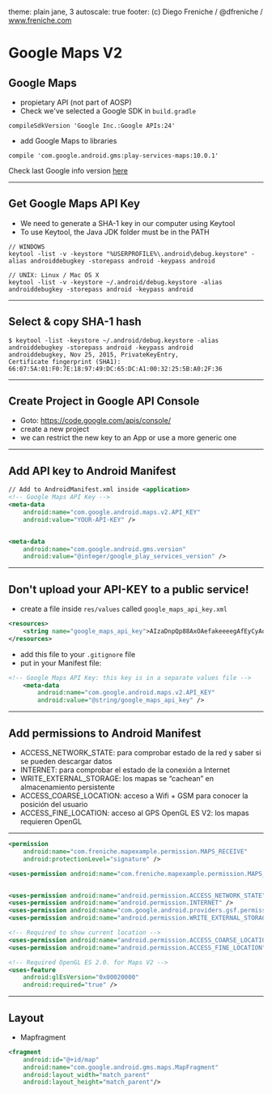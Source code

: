 theme: plain jane, 3
autoscale: true 
footer: (c) Diego Freniche / @dfreniche / www.freniche.com

# Google Maps V2

## Google Maps

- propietary API (not part of AOSP)
- Check we've selected a Google SDK in `build.gradle`

```
compileSdkVersion 'Google Inc.:Google APIs:24'
```

- add Google Maps to libraries

```
compile 'com.google.android.gms:play-services-maps:10.0.1'
```
Check last Google info version [here](https://developers.google.com/android/guides/setup#add_google_play_services_to_your_project) 

---

## Get Google Maps API Key 

- We need to generate a SHA-1 key in our computer using Keytool
- To use Keytool, the Java JDK folder must be in the PATH

```
// WINDOWS
keytool -list -v -keystore "%USERPROFILE%\.android\debug.keystore" -alias androiddebugkey -storepass android -keypass android

// UNIX: Linux / Mac OS X
keytool -list -v -keystore ~/.android/debug.keystore -alias androiddebugkey -storepass android -keypass android
```

---

## Select & copy SHA-1 hash

```
$ keytool -list -keystore ~/.android/debug.keystore -alias androiddebugkey -storepass android -keypass android
androiddebugkey, Nov 25, 2015, PrivateKeyEntry,
Certificate fingerprint (SHA1): 66:07:5A:01:F0:7E:18:97:49:DC:65:DC:A1:00:32:25:5B:A0:2F:36
```

---

## Create Project in Google API Console

- Goto: https://code.google.com/apis/console/
- create a new project
- we can restrict the new key to an App or use a more generic one

---

## Add API key to Android Manifest

```xml
// Add to AndroidManifest.xml inside <application>
<!-- Google Maps API Key -->
<meta-data
    android:name="com.google.android.maps.v2.API_KEY"
    android:value="YOUR-API-KEY" />


<meta-data
    android:name="com.google.android.gms.version"
    android:value="@integer/google_play_services_version" />

```

---

## Don't upload your API-KEY to a public service!

- create a file inside `res/values` called `google_maps_api_key.xml`

```xml 
<resources>
    <string name="google_maps_api_key">AIzaDnpQp88AxOAefakeeeegAfEyCyAqtM7o</string>
</resources>

```

- add this file to your `.gitignore` file
- put in your Manifest file:

```xml 
<!-- Google Maps API Key: this key is in a separate values file -->
    <meta-data
        android:name="com.google.android.maps.v2.API_KEY"
        android:value="@string/google_maps_api_key" />

```

---

## Add permissions to Android Manifest

- ACCESS_NETWORK_STATE: para comprobar estado de la red y saber si se pueden descargar datos
- INTERNET: para comprobar el estado de la conexión a Internet
- WRITE_EXTERNAL_STORAGE: los mapas se “cachean” en almacenamiento persistente
- ACCESS_COARSE_LOCATION: acceso a Wifi + GSM para conocer la posición del usuario
- ACCESS_FINE_LOCATION: acceso al GPS
OpenGL ES V2: los mapas requieren OpenGL

---

```xml 
<permission
    android:name="com.freniche.mapexample.permission.MAPS_RECEIVE"
    android:protectionLevel="signature" />

<uses-permission android:name="com.freniche.mapexample.permission.MAPS_RECEIVE" />


<uses-permission android:name="android.permission.ACCESS_NETWORK_STATE" />
<uses-permission android:name="android.permission.INTERNET" />
<uses-permission android:name="com.google.android.providers.gsf.permission.READ_GSERVICES" />
<uses-permission android:name="android.permission.WRITE_EXTERNAL_STORAGE" />

<!-- Required to show current location -->
<uses-permission android:name="android.permission.ACCESS_COARSE_LOCATION" />
<uses-permission android:name="android.permission.ACCESS_FINE_LOCATION" />

<!-- Required OpenGL ES 2.0. for Maps V2 -->
<uses-feature
    android:glEsVersion="0x00020000"
    android:required="true" />

```

---

## Layout

- Mapfragment

```xml
<fragment
    android:id="@+id/map"
    android:name="com.google.android.gms.maps.MapFragment"
    android:layout_width="match_parent"
    android:layout_height="match_parent"/>

```
